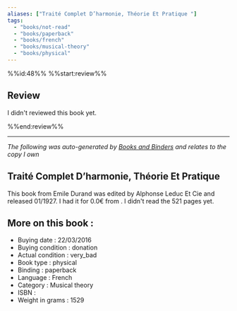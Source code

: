 ```yaml
---
aliases: ["Traité Complet D’harmonie, Théorie Et Pratique "] 
tags: 
  - "books/not-read" 
  - "books/paperback" 
  - "books/french"
  - "books/musical-theory"
  - "books/physical"
---
```

%%id:48%%
%%start:review%%
## Review
I didn't reviewed this book yet. 

%%end:review%%

---
_The following was auto-generated by [Books and Binders](Books%20and%20Binders.md) and relates to the copy I own_
## Traité Complet D’harmonie, Théorie Et Pratique 
This book from Emile Durand was edited by Alphonse Leduc Et Cie and released 01/1927. I had it for 0.0€ from . I didn't read the 521 pages yet.

## More on this book :
- Buying date : 22/03/2016
- Buying condition : donation
- Actual condition : very_bad
- Book type : physical
- Binding : paperback
- Language : French
- Category : Musical theory
- ISBN : 
- Weight in grams : 1529
